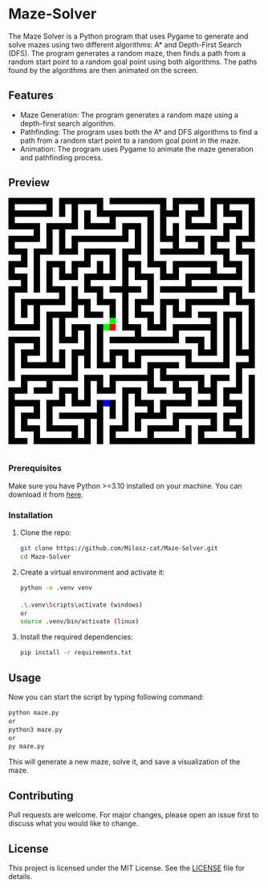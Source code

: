 # Maze-Solver
The Maze Solver is a Python program that uses Pygame to generate and solve mazes using two different algorithms: A* and Depth-First Search (DFS). The program generates a random maze, then finds a path from a random start point to a random goal point using both algorithms. The paths found by the algorithms are then animated on the screen.

## Features
* Maze Generation: The program generates a random maze using a depth-first search algorithm.
* Pathfinding: The program uses both the A* and DFS algorithms to find a path from a random start point to a random goal point in the maze.
* Animation: The program uses Pygame to animate the maze generation and pathfinding process.

## Preview
![Maze Solver Demo](https://github.com/Milosz-cat/Maze-Solver/blob/main/Preview/maze_animation.gif)

### Prerequisites

Make sure you have Python >=3.10 installed on your machine. You can download it from [here](https://www.python.org/downloads/).

### Installation

1. Clone the repo:

    ```bash
    git clone https://github.com/Milosz-cat/Maze-Solver.git 
    cd Maze-Solver
    ```

2. Create a virtual environment and activate it:
    ```bash
    python -m .venv venv
    
    .\.venv\Scripts\activate (windows)
    or
    source .venv/bin/activate (linux)
    ```

3. Install the required dependencies:

    ```bash
    pip install -r requirements.txt
    ```

## Usage

Now you can start the script by typing following command:
```bash
python maze.py
or
python3 maze.py
or
py maze.py
```

This will generate a new maze, solve it, and save a visualization of the maze.

## Contributing

Pull requests are welcome. For major changes, please open an issue first to discuss what you would like to change.

## License

This project is licensed under the MIT License. See the [LICENSE](LICENSE) file for details.
